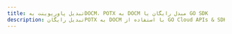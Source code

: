 ---title: تبدیل پاورپوینت بهDOCM، POTX به DOCM مبدل رایگان یا GO SDKdescription: تبدیل رایگانPOTX به DOCM با استفاده از GO Cloud APIs & SDK. همچنین اسناد Microsoft PowerPoint را در Cloud ایجاد، ویرایش و رندر کنید.---